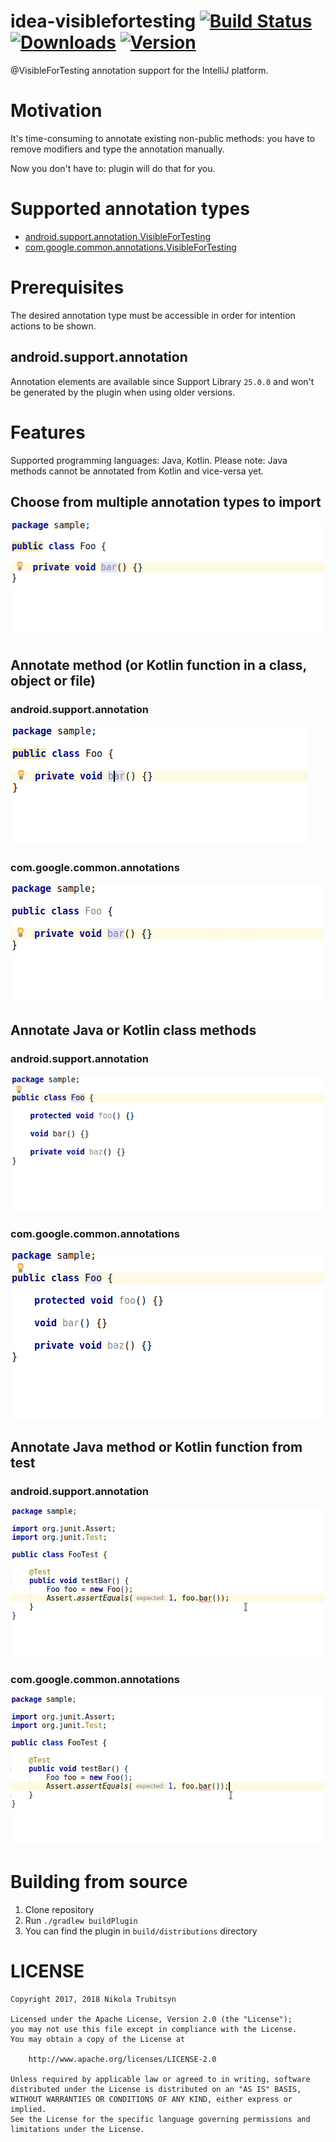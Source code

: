 # idea-visiblefortesting [![Build Status](https://travis-ci.org/trubitsyn/idea-visiblefortesting.svg?branch=master)](https://travis-ci.org/trubitsyn/idea-visiblefortesting) [![Downloads](https://img.shields.io/jetbrains/plugin/d/9952-visiblefortesting.svg)](https://plugins.jetbrains.com/plugin/9952-visiblefortesting) [![Version](https://img.shields.io/jetbrains/plugin/v/9952-visiblefortesting.svg)](https://plugins.jetbrains.com/plugin/9952-visiblefortesting)

@VisibleForTesting annotation support for the IntelliJ platform.

# Motivation

It's time-consuming to annotate existing non-public methods: you have to remove modifiers and type the annotation manually.

Now you don't have to: plugin will do that for you.

# Supported annotation types

* [android.support.annotation.VisibleForTesting](https://developer.android.com/reference/android/support/annotation/VisibleForTesting.html)
* [com.google.common.annotations.VisibleForTesting](https://google.github.io/guava/releases/19.0/api/docs/com/google/common/annotations/VisibleForTesting.html)

# Prerequisites

The desired annotation type must be accessible in order for intention actions to be shown.

## android.support.annotation

Annotation elements are available since Support Library `25.0.0` and won't be generated by the plugin when using older versions.

# Features

Supported programming languages: Java, Kotlin. Please note: Java methods cannot be annotated from Kotlin and vice-versa yet.

## Choose from multiple annotation types to import

![Choose annotation type](img/choose-annotation-type.gif)

## Annotate method (or Kotlin function in a class, object or file)

### android.support.annotation

![Annotate method](img/android/annotate-method.gif)

### com.google.common.annotations

![Annotate method](img/guava/annotate-method.gif)

## Annotate Java or Kotlin class methods

### android.support.annotation

![Annotate class methods](img/android/annotate-class-methods.gif)

### com.google.common.annotations

![Annotate class methods](img/guava/annotate-class-methods.gif)

## Annotate Java method or Kotlin function from test

### android.support.annotation

![Annotate method from test](img/android/annotate-method-from-test.gif)

### com.google.common.annotations

![Annotate method from test](img/guava/annotate-method-from-test.gif)

# Building from source

1. Clone repository
2. Run `./gradlew buildPlugin`
3. You can find the plugin in `build/distributions` directory

# LICENSE

```
Copyright 2017, 2018 Nikola Trubitsyn

Licensed under the Apache License, Version 2.0 (the "License");
you may not use this file except in compliance with the License.
You may obtain a copy of the License at

    http://www.apache.org/licenses/LICENSE-2.0

Unless required by applicable law or agreed to in writing, software
distributed under the License is distributed on an "AS IS" BASIS,
WITHOUT WARRANTIES OR CONDITIONS OF ANY KIND, either express or implied.
See the License for the specific language governing permissions and
limitations under the License.
```

